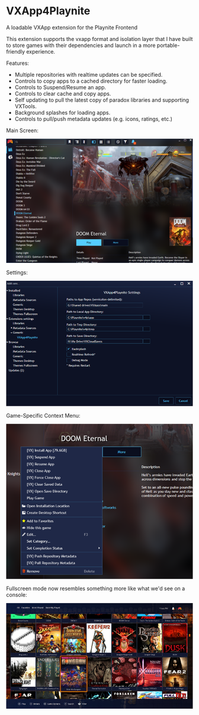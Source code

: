 # VXApp4Playnite
A loadable VXApp extension for the Playnite Frontend

This extension supports the vxapp format and isolation layer that I have built to store games with their dependencies and launch in a more portable-friendly experience.

Features:
- Multiple repositories with realtime updates can be specified.
- Controls to copy apps to a cached directory for faster loading.
- Controls to Suspend/Resume an app.
- Controls to clear cache and copy apps.
- Self updating to pull the latest copy of paradox libraries and supporting VXTools.
- Background splashes for loading apps.
- Controls to pull/push metadata updates (e.g. icons, ratings, etc.)

Main Screen:

![v4p0](assets/v4p0.png)

Settings:

![v4p1](assets/v4p1.png)

Game-Specific Context Menu:

![v4p2](assets/v4p2.png)

Fullscreen mode now resembles something more like what we'd see on a console:

![v4p3](assets/v4p3.png)
